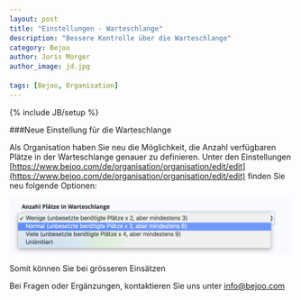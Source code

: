 ```yaml
---
layout: post
title: "Einstellungen - Warteschlange"
description: "Bessere Kontrolle über die Warteschlange"
category: Bejoo
author: Joris Morger
author_image: jd.jpg

tags: [Bejoo, Organisation]
---
```

{% include JB/setup %}

###Neue Einstellung für die Warteschlange

Als Organisation haben Sie neu die Möglichkeit, die Anzahl verfügbaren Plätze in der Warteschlange genauer zu definieren. Unter den Einstellungen [https://www.bejoo.com/de/organisation/organisation/edit/edit](https://www.bejoo.com/de/organisation/organisation/edit/edit) finden Sie neu folgende Optionen:

![warteschlange](/img/warteschlange/warteschlange.png)

Somit können Sie bei grösseren Einsätzen

Bei Fragen oder Ergänzungen, kontaktieren Sie uns unter info@bejoo.com

